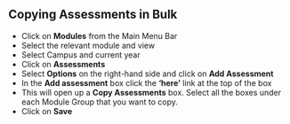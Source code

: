 ## **Copying Assessments in Bulk**

-	Click on **Modules** from the Main Menu Bar
-	Select the relevant module and view
-	Select Campus and current year
-	Click on **Assessments**
-	Select **Options** on the right-hand side and click on **Add Assessment**
-	In the **Add assessment** box click the **‘here’** link at the top of the box
-	This will open up a **Copy Assessments** box.  Select all the boxes under each Module Group that you want to copy.
-	Click on **Save**

